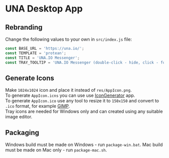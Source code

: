 # UNA Desktop App

## Rebranding

Change the following values to your own in `src/index.js` file:
```js
const BASE_URL = 'https://una.io/';
const TEMPLATE = 'protean';
const TITLE = 'UNA.IO Messenger';
const TRAY_TOOLTIP = 'UNA.IO Messenger (double-click - hide, click - focus)';
```

## Generate Icons

Make `1024x1024` icon and place it instead of `res/AppIcon.png`.   
To generate `AppIcon.icns` you can use use [IconGenerator](https://github.com/onmyway133/IconGenerator) app.   
To generate `AppIcon.ico` use any tool to resize it to `150x150` and convert to `.ico` format, for example [GIMP](https://www.gimp.org).   
Tray icons are needed for Windows only and can created using any suitable image editor.

## Packaging

Windows build must be made on Windows - run `package-win.bat`.
Mac build must be made on Mac only - run `package-mac.sh`.

